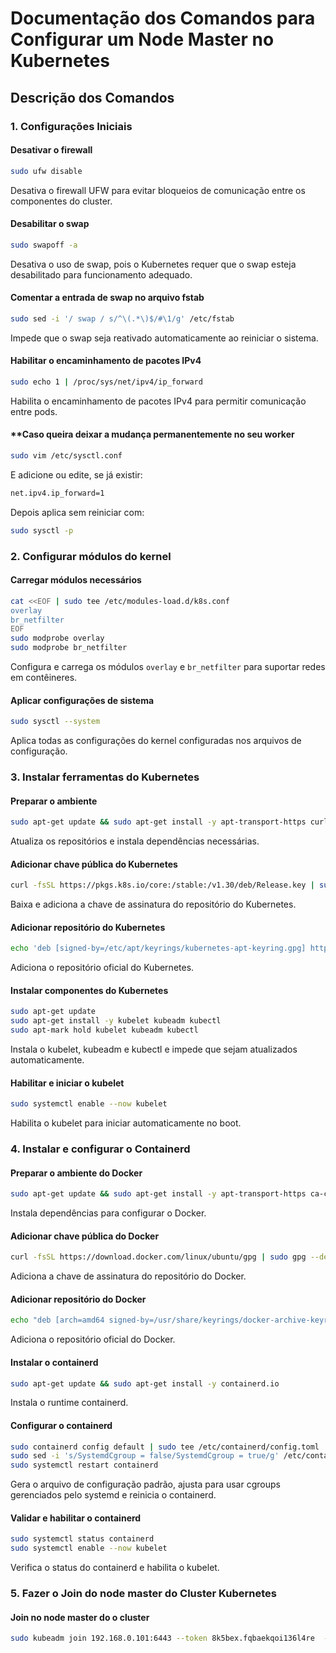 # Documentação dos Comandos para Configurar um Node Master no Kubernetes

## Descrição dos Comandos

### 1. Configurações Iniciais

#### **Desativar o firewall**
```bash
sudo ufw disable
```
Desativa o firewall UFW para evitar bloqueios de comunicação entre os componentes do cluster.

#### **Desabilitar o swap**
```bash
sudo swapoff -a
```
Desativa o uso de swap, pois o Kubernetes requer que o swap esteja desabilitado para funcionamento adequado.

#### **Comentar a entrada de swap no arquivo fstab**
```bash
sudo sed -i '/ swap / s/^\(.*\)$/#\1/g' /etc/fstab
```
Impede que o swap seja reativado automaticamente ao reiniciar o sistema.

#### **Habilitar o encaminhamento de pacotes IPv4**
```bash
sudo echo 1 | /proc/sys/net/ipv4/ip_forward
```
Habilita o encaminhamento de pacotes IPv4 para permitir comunicação entre pods.


#### **Caso queira deixar a mudança permanentemente no seu worker
```bash
sudo vim /etc/sysctl.conf
```

E adicione ou edite, se já existir:
```bash
net.ipv4.ip_forward=1
```

Depois aplica sem reiniciar com:
```bash
sudo sysctl -p
```

### 2. Configurar módulos do kernel

#### **Carregar módulos necessários**
```bash
cat <<EOF | sudo tee /etc/modules-load.d/k8s.conf
overlay
br_netfilter
EOF
sudo modprobe overlay
sudo modprobe br_netfilter
```
Configura e carrega os módulos `overlay` e `br_netfilter` para suportar redes em contêineres.

#### **Aplicar configurações de sistema**
```bash
sudo sysctl --system
```
Aplica todas as configurações do kernel configuradas nos arquivos de configuração.

### 3. Instalar ferramentas do Kubernetes

#### **Preparar o ambiente**
```bash
sudo apt-get update && sudo apt-get install -y apt-transport-https curl
```
Atualiza os repositórios e instala dependências necessárias.

#### **Adicionar chave pública do Kubernetes**
```bash
curl -fsSL https://pkgs.k8s.io/core:/stable:/v1.30/deb/Release.key | sudo gpg --dearmor -o /etc/apt/keyrings/kubernetes-apt-keyring.gpg
```
Baixa e adiciona a chave de assinatura do repositório do Kubernetes.

#### **Adicionar repositório do Kubernetes**
```bash
echo 'deb [signed-by=/etc/apt/keyrings/kubernetes-apt-keyring.gpg] https://pkgs.k8s.io/core:/stable:/v1.30/deb/ /' | sudo tee /etc/apt/sources.list.d/kubernetes.list
```
Adiciona o repositório oficial do Kubernetes.

#### **Instalar componentes do Kubernetes**
```bash
sudo apt-get update
sudo apt-get install -y kubelet kubeadm kubectl
sudo apt-mark hold kubelet kubeadm kubectl
```
Instala o kubelet, kubeadm e kubectl e impede que sejam atualizados automaticamente.

#### **Habilitar e iniciar o kubelet**
```bash
sudo systemctl enable --now kubelet
```
Habilita o kubelet para iniciar automaticamente no boot.

### 4. Instalar e configurar o Containerd

#### **Preparar o ambiente do Docker**
```bash
sudo apt-get update && sudo apt-get install -y apt-transport-https ca-certificates curl gnupg lsb-release
```
Instala dependências para configurar o Docker.

#### **Adicionar chave pública do Docker**
```bash
curl -fsSL https://download.docker.com/linux/ubuntu/gpg | sudo gpg --dearmor -o /usr/share/keyrings/docker-archive-keyring.gpg
```
Adiciona a chave de assinatura do repositório do Docker.

#### **Adicionar repositório do Docker**
```bash
echo "deb [arch=amd64 signed-by=/usr/share/keyrings/docker-archive-keyring.gpg] https://download.docker.com/linux/ubuntu $(lsb_release -cs) stable" | sudo tee /etc/apt/sources.list.d/docker.list > /dev/null
```
Adiciona o repositório oficial do Docker.

#### **Instalar o containerd**
```bash
sudo apt-get update && sudo apt-get install -y containerd.io
```
Instala o runtime containerd.

#### **Configurar o containerd**
```bash
sudo containerd config default | sudo tee /etc/containerd/config.toml
sudo sed -i 's/SystemdCgroup = false/SystemdCgroup = true/g' /etc/containerd/config.toml
sudo systemctl restart containerd
```
Gera o arquivo de configuração padrão, ajusta para usar cgroups gerenciados pelo systemd e reinicia o containerd.

#### **Validar e habilitar o containerd**
```bash
sudo systemctl status containerd
sudo systemctl enable --now kubelet
```
Verifica o status do containerd e habilita o kubelet.

### 5. Fazer o Join do node master do Cluster Kubernetes

#### **Join no node master do o cluster**
```bash
sudo kubeadm join 192.168.0.101:6443 --token 8k5bex.fqbaekqoi136l4re  --discovery-token-ca-cert-hash sha256:94713c894bd6442122f5757cc6d9a869bc19c53c98f8abef8c3132a2c7036670 
```


